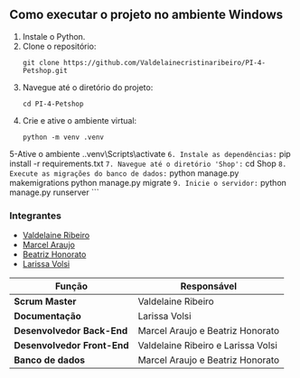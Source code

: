 ## Como executar o projeto no ambiente Windows

1. Instale o Python.
2. Clone o repositório:
    ```
    git clone https://github.com/Valdelainecristinaribeiro/PI-4-Petshop.git
    ```
3. Navegue até o diretório do projeto:
    ```
    cd PI-4-Petshop
    ```
4. Crie e ative o ambiente virtual:
    ```
    python -m venv .venv
5-Ative o ambiente
    .\.venv\Scripts\activate
    ```
6. Instale as dependências:
    ```
    pip install -r requirements.txt
    ```
7. Navegue até o diretório 'Shop':
    ```
    cd Shop
    ```
8. Execute as migrações do banco de dados:
    ```
    python manage.py makemigrations
    python manage.py migrate
    ```
9. Inicie o servidor:
    ```
    python manage.py runserver
    ```


### Integrantes
- [Valdelaine Ribeiro](https://github.com/Valdelainecristinaribeiro)
- [Marcel Araujo](https://github.com/araujomarcel)
- [Beatriz Honorato](https://github.com/BeatrizHonorato)
- [Larissa Volsi](https://github.com/Lvolsi)


| Função | Responsável |
| ------ | ------ |
| **Scrum Master** |Valdelaine Ribeiro |
| **Documentação** | Larissa Volsi |
| **Desenvolvedor Back-End** | Marcel Araujo e Beatriz Honorato |
| **Desenvolvedor Front-End** | Valdelaine Ribeiro e Larissa Volsi |
| **Banco de dados** | Marcel Araujo e Beatriz Honorato |
